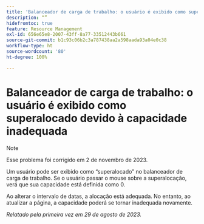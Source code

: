 ```yaml
---
title: 'Balanceador de carga de trabalho: o usuário é exibido como superalocado devido à capacidade inadequada'
description: “”
hidefromtoc: true
feature: Resource Management
exl-id: 656e65e8-2007-43ff-8a77-33512443b661
source-git-commit: b1c93c06b2c3a787438aa2a598aada93a04e0c38
workflow-type: ht
source-wordcount: '80'
ht-degree: 100%

---
```


# Balanceador de carga de trabalho: o usuário é exibido como superalocado devido à capacidade inadequada

>[!NOTE]
>
>Esse problema foi corrigido em 2 de novembro de 2023.

Um usuário pode ser exibido como “superalocado” no balanceador de carga de trabalho. Se o usuário passar o mouse sobre a superalocação, verá que sua capacidade está definida como 0.

Ao alterar o intervalo de datas, a alocação está adequada. No entanto, ao atualizar a página, a capacidade poderá se tornar inadequada novamente.

_Relatado pela primeira vez em 29 de agosto de 2023._
